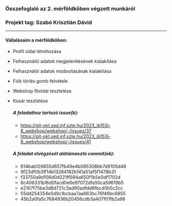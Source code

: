### Összefoglaló az 2. mérföldkőben végzett munkáról

### Projekt tag: Szabó Krisztián Dávid

___

#### Vállalásaim a mérföldkőben:

 - Profil oldal létrehozása
 - Felhasználói adatok megjelenítésének kialakítása
 - Felhasználói adatok módosításának kialakítása
 - Fiók törlés gomb felvétele
 - Webshop főoldal tesztelése
 - Kosár tesztelése
 
    ##### A feladathoz tartozó issue(k):

	 - https://git-okt.sed.inf.szte.hu/2023_ib153i-8_webshop/webshop/-/issues/37
     - https://git-okt.sed.inf.szte.hu/2023_ib153i-8_webshop/webshop/-/issues/41

    ##### A feladat elvégzését alátámasztó commit(ok):

     - 614babf26855d657fb49e4b085308bb7d9105d48
	 - 9f23df0b3ff14b13284182b141a51af5f1478b31
	 - f33750a9d106d0d221ff594a650f1b5e0df1702d
	 - 6c406331b16d0facd0e6e97072dfa50ca59619b5
	 - e2167f75be3d8d721c3ad90adfdd6fbcd0b5c2cc
	 - 55dd254354e5d9c1bcbaa7aa663bc76f46bc6855
	 - 45b2a0fa5c7684936b20456cdb3a407f01fb2a98




